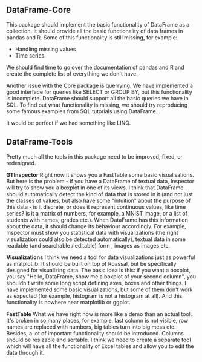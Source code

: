 ## DataFrame-Core
This package should implement the basic functionality of DataFrame as a collection. It should provide all the basic functionality of  data frames in pandas and R. Some of this functionality is still missing, for example:
* Handling missing values
* Time series

We should find time to go over the documentation of pandas and R and create the complete list of everything we don't have.

Another issue with the Core package is querrying. We have implemented a good interface for queries like SELECT or GROUP BY, but this functionality is incomplete. DataFrame should support all the basic queries we have in SQL. To find out what functionality is missing, we should try reproducing some famous examples from SQL tutorials using DataFrame.

It would be perfect if we had something like LINQ.

## DataFrame-Tools
Pretty much all the tools in this package need to be improved, fixed, or redesigned.

__GTInspector__
Right now it shows you a FastTable some basic visualisations. But here is the problem - if you have a DataFrame of textual data, Inspector will try to show you a boxplot in one of its views. I think that DataFrame should automatically detect the kind of data that is stored in it (and not just the classes of values, but also have some "intuition" about the purpose of this data - is it discrete, or does it represent continuous values, like time series? is it a matrix of numbers, for example, a MNIST image, or a list of students with names, grades etc.). When DataFrame has this information about the data, it should change its behaviour accordingly. For example, Inspector must show you statistical data with visualizations (the right visualization could also be detected automatically), textual data in some readable (and searchable / editable) form , images as images etc.

__Visualizations__
I think we need a tool for data visualizations just as powerful as matplotlib. It should be built on top of Roassal, but be specifically designed for visualizing data. The basic idea is this: if you want a boxplot, you say "Hello, DataFrame, show me a boxplot of your second column", you shouldn't write some long script defining axes, boxes and other things. I have implemented some basic visualizations, but some of them don't work as expected (for example, histogram is not a histogram at all). And this functionality is nowhere near matplotlib or ggplot.

__FastTable__
What we have right now is more like a demo than an actual tool. It's broken in so many places, for example, last column is not visible, row names are replaced with numbers, big tables turn into big mess etc. Besides, a lot of important functionality should be introduced. Columns should be resizable and sortable. I think we need to create a separate tool which will have all the functionality of Excel tables and allow you to edit the data through it.
